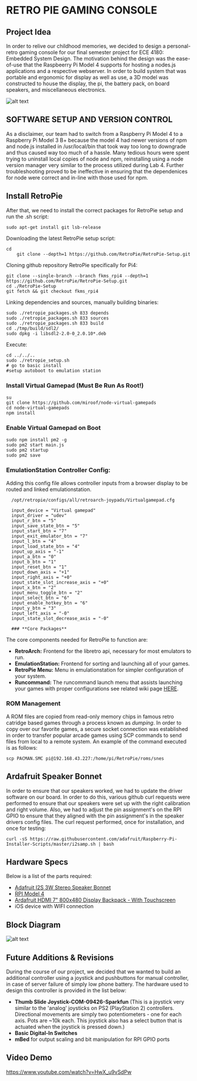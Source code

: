 
# RETRO PIE GAMING CONSOLE

## **Project Idea**

In order to relive our childhood memories, we decided to design a personal-retro gaming console for our final semester project for ECE 4180: Embedded System Design. The motivation behind the design was the ease-of-use that the Raspbeerry Pi Model 4 supports for hosting a nodes.js applications and a respective webserver. In order to build system that was portable and ergonomic for display as well as use, a 3D model was constructed to house the display, the pi, the battery pack, on board speakers, and miscellaneous electronics. 

![alt text](https://github.com/svia3/ECE4180-RetroPie-Gaming-Console/blob/master/images/IMG_20191206_002154.jpg)

## **SOFTWARE SETUP AND VERSION CONTROL**

As a disclaimer, our team had to switch from a Raspberry Pi Model 4 to a Raspberry Pi Model 3 B+ because the model 4 had newer versions of npm and node.js installed in /usr/local/bin that took way too long to downgrade and thus caused way too much of a hassle. Many tedious hours were spent trying to uninstall local copies of node and npm, reinstalling using a node version manager very similar to the process utilized during Lab 4. Further troubleshooting proved to be ineffective in ensuring that the dependenices for node were correct and in-line with those used for npm. 

## **Install RetroPie**

After that, we need to install the correct packages for RetroPie setup and run the .sh script:

    sudo apt-get install git lsb-release

Downloading the latest RetroPie setup script:

    cd
        git clone --depth=1 https://github.com/RetroPie/RetroPie-Setup.git

Cloning github repository RetroPie specifically for Pi4:

    git clone --single-branch --branch fkms_rpi4 --depth=1 https://github.com/RetroPie/RetroPie-Setup.git
    cd ./RetroPie-Setup
    git fetch && git checkout fkms_rpi4

Linking dependencies and sources, manually building binaries:

    sudo ./retropie_packages.sh 833 depends
    sudo ./retropie_packages.sh 833 sources
    sudo ./retropie_packages.sh 833 build
    cd ./tmp/build/sdl2/
    sudo dpkg -i libsdl2-2.0-0_2.0.10*.deb

Execute:

    cd ../../..
    sudo ./retropie_setup.sh
    # go to basic install
    #setup autoboot to emulation station

### Install Virtual Gamepad (Must Be Run As Root!)
    
    su
    git clone https://github.com/miroof/node-virtual-gamepads
    cd node-virtual-gamepads
    npm install
    
    
### Enable Virtual Gamepad on Boot
    
    sudo npm install pm2 -g
    sudo pm2 start main.js
    sudo pm2 startup
    sudo pm2 save
    
### EmulationStation Controller Config:
  
  Adding this config file allows controller inputs from a browser display to be routed and linked emulationstation. 

      /opt/retropie/configs/all/retroarch-joypads/Virtualgamepad.cfg

      input_device = "Virtual gamepad"
      input_driver = "udev"
      input_r_btn = "5"
      input_save_state_btn = "5"
      input_start_btn = "7"
      input_exit_emulator_btn = "7"
      input_l_btn = "4"
      input_load_state_btn = "4"
      input_up_axis = "-1"
      input_a_btn = "0"
      input_b_btn = "1"
      input_reset_btn = "1"
      input_down_axis = "+1"
      input_right_axis = "+0"
      input_state_slot_increase_axis = "+0"
      input_x_btn = "2"
      input_menu_toggle_btn = "2"
      input_select_btn = "6"
      input_enable_hotkey_btn = "6"
      input_y_btn = "3"
      input_left_axis = "-0"
      input_state_slot_decrease_axis = "-0"
   
      ### **Core Packages**

The core components needed for RetroPie to function are:

- **RetroArch:** Frontend for the libretro api, necessary for most emulators to run.
- **EmulationStation:** Frontend for sorting and launching all of your games.
- **RetroPie Menu:** Menu in emulationstation for simpler configuration of your system.
- **Runcommand:** The runcommand launch menu that assists launching your games with proper configurations see related wiki page [HERE](https://github.com/RetroPie/RetroPie-Setup/wiki/runcommand).

### ROM Management

A ROM files are copied from read-only memory chips in famous retro catridge based games through a process known as *dumping*.   In order to copy over our favorite games, a secure socket connection was established in order to transfer popular arcade games using SCP commands to send files from local to a remote system. An example of the command executed is as follows:

    scp PACMAN.SMC pi@192.168.43.227:/home/pi/RetroPie/roms/snes
    
## Ardafruit Speaker Bonnet

In order to ensure that our speakers worked, we had to update the driver software on our board. In order to do this, various github curl requests were performed to ensure that our speakers were set up with the right calibration and right volume. Also, we had to adjust the pin assignment's on the RPI GPIO to ensure that they aligned with the pin assignment's in the speaker drivers config files. The curl request performed, once for installation, and once for testing:

    curl -sS https://raw.githubusercontent.com/adafruit/Raspberry-Pi-Installer-Scripts/master/i2samp.sh | bash

    
## Hardware Specs

Below is a list of the parts required:
- [Adafruit I2S 3W Stereo Speaker Bonnet](https://www.adafruit.com/product/3346?gclid=CjwKCAiAlajvBRB_EiwA4vAqiHQcNQkVz3aT_HM0JRcWzLdMDHznrnivz6ugUeZ69-h08Wrbsb3G6RoCYK0QAvD_BwE)
- [RPI Model 4](digikey.com/en/product-highlight/r/raspberry-pi/raspberry-pi-4-model-b?utm_adgroup=xGeneral&utm_term=&slid=&gclid=CjwKCAiAlajvBRB_EiwA4vAqiIZCv4XYz5jgaRusfV0OuZFOaj20aDCZJcriM3BMQJ0u7XkVlLBV_BoC7o4QAvD_BwE&utm_campaign=Dynamic+Search&utm_medium=cpc&utm_source=google)
- [Ardafruit HDMI 7" 800x480 Display Backpack - With Touchscreen](https://www.adafruit.com/product/2407?gclid=CjwKCAiAlajvBRB_EiwA4vAqiEwhR-1Wpg9jJ27-zChQ5AqEUgX4d99syMU-0qYxdd4fccZBwSj3axoCqP4QAvD_BwE)
- iOS device with WIFI connection

## Block Diagram

![alt text](https://github.com/svia3/ECE4180-RetroPie-Gaming-Console/blob/master/images/4180%2Bblock%2Bdiagram.png)

## Future Additions & Revisions

During the course of our project, we decided that we wanted to build an additional controller using a joystick and pushbuttons for manual controller, in case of server failure of simply low phone battery. The hardware used to design this controller is provided in the list below:
- **Thumb Slide Joystick-COM-09426-Sparkfun** (This is a joystick very similar to the 'analog' joysticks on PS2 (PlayStation 2) controllers. Directional movements are simply two potentiometers - one for each axis. Pots are ~10k each. This joystick also has a select button that is actuated when the joystick is pressed down.)
- **Basic Digital-In Switches**
- **mBed** for output scaling and bit manipulation for RPI GPIO ports
 
 ## Video Demo
 
 https://www.youtube.com/watch?v=HwX_u9vSdPw

    
